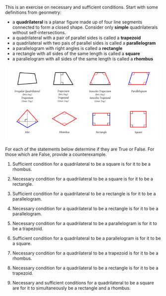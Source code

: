This is an exercise on necessary and sufficient conditions.
Start with some definitions from geormetry:

- a **quadrilateral** is a planar figure made up of four line segments connected to form a closed shape. Consider only **simple** quadrilaterals without self-intersections.
- a quadrilateral with a pair of parallel sides is called a **trapezoid**
- a quadrilateral with two pais of parallel sides is called a **parallelogram**
- a parallelogram with right angles is called a **rectangle**
- a rectangle with all sides of the same length is called a **square**
- a parallelogram with all sides of the same length is called a **rhombus**

![illustration](_static/problems/quadrilaterals.png)

For each of the statements below determine if they are True or False. For those which are False, provide a counterexample.

1. Sufficient condition for a quadrilateral to be a square is for it to be a rhombus.

2. Necessary condition for a quadrilateral to be a square is for it to be a rectangle.

3. Sufficient condition for a quadrilateral to be a rectangle is for it to be a parallelogram.

4. Necessary condition for a quadrilateral to be a rectangle is for it to be a parallelogram.

5. Necessary condition for a quadrilateral to be a parallelogram is for it to be a trapezoid.

6. Sufficient condition for a quadrilateral to be a parallelogram is for it to be a square.

7. Necessary condition for a quadrilateral to be a trapezoid is for it to be a rhombus.

8. Necessary condition for a quadrilateral to be a rectangle is for it to be a trapezoid.

9. Necessary and sufficient conditions for a quadrilateral to be a square are for it to simultaneously be a rectangle and a rhombus.
